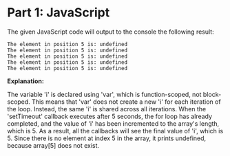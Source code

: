 # Part 1: JavaScript

The given JavaScript code will output to the console the following result:
```
The element in position 5 is: undefined
The element in position 5 is: undefined
The element in position 5 is: undefined
The element in position 5 is: undefined
The element in position 5 is: undefined
```

**Explanation:**

The variable 'i' is declared using 'var', which is function-scoped, not block-scoped. 
This means that 'var' does not create a new 'i' for each iteration of the loop. Instead, the same 'i' is shared across all iterations.
When the 'setTimeout' callback executes after 5 seconds, the for loop has already completed, and the value of 'i' has been incremented to the array's length, which is 5.
As a result, all the callbacks will see the final value of 'i', which is 5. Since there is no element at index 5 in the array, it prints undefined, because array[5] does not exist.

